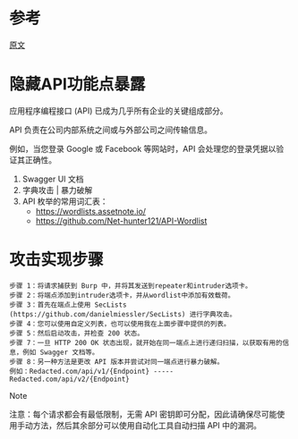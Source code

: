 # 参考

[原文](https://github.com/KathanP19/HowToHunt/blob/master/API_Testing/Hidden_API_Functionality_Exposure.md)

# 隐藏API功能点暴露

应用程序编程接口 (API) 已成为几乎所有企业的关键组成部分。

API 负责在公司内部系统之间或与外部公司之间传输信息。

例如，当您登录 Google 或 Facebook 等网站时，API 会处理您的登录凭据以验证其正确性。

1. Swagger UI 文档
2. 字典攻击 | 暴力破解
3. API 枚举的常用词汇表：
   - https://wordlists.assetnote.io/
   - https://github.com/Net-hunter121/API-Wordlist

# 攻击实现步骤

````
步骤 1：将请求捕获到 Burp 中，并将其发送到repeater和intruder选项卡。
步骤 2：将端点添加到intruder选项卡，并从wordlist中添加有效载荷。
步骤 3：首先在端点上使用 SecLists (https://github.com/danielmiessler/SecLists) 进行字典攻击。
步骤 4：您可以使用自定义列表，也可以使用我在上面步骤中提供的列表。
步骤 5：然后启动攻击，并检查 200 状态。
步骤 7：一旦 HTTP 200 OK 状态出现，就开始在同一端点上进行递归扫描，以获取有用的信息，例如 Swagger 文档等。
步骤 8：另一种方法是更改 API 版本并尝试对同一端点进行暴力破解。
例如：Redacted.com/api/v1/{Endpoint} ----- Redacted.com/api/v2/{Endpoint}
````



> [!note]
>
> 注意：每个请求都会有最低限制，无需 API 密钥即可分配，因此请确保尽可能使用手动方法，然后其余部分可以使用自动化工具自动扫描 API 中的漏洞。






